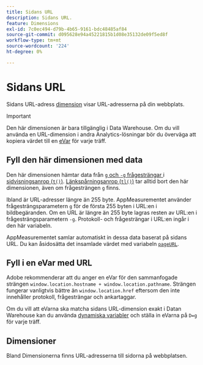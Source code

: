 ```yaml
---
title: Sidans URL
description: Sidans URL.
feature: Dimensions
exl-id: 7c0ec494-d79b-4b65-9161-bdc48485af84
source-git-commit: d095628e94a45221815b1d08e35132de09f5ed8f
workflow-type: tm+mt
source-wordcount: '224'
ht-degree: 0%

---
```


# Sidans URL

Sidans URL-adress [dimension](overview.md) visar URL-adresserna på din webbplats.

>[!IMPORTANT]
>
>Den här dimensionen är bara tillgänglig i Data Warehouse. Om du vill använda en URL-dimension i andra Analytics-lösningar bör du överväga att kopiera värdet till en [eVar](evar.md) för varje träff.

## Fyll den här dimensionen med data

Den här dimensionen hämtar data från [`g` och `-g` frågesträngar ](/help/implement/validate/query-parameters.md) i [sidvisningsanrop (`t()`)](/help/implement/vars/functions/t-method.md). [Länkspårningsanrop (`tl()`)](/help/implement/vars/functions/tl-method.md) tar alltid bort den här dimensionen, även om frågesträngen `g` finns.

Ibland är URL-adresser längre än 255 byte. AppMeasurementet använder frågesträngsparametern `g` för de första 255 byten i URL:en i bildbegäranden. Om en URL är längre än 255 byte lagras resten av URL:en i frågesträngsparametern `-g`. Protokoll- och frågesträngar i URL:en ingår i den här variabeln.

AppMeasurementet samlar automatiskt in dessa data baserat på sidans URL. Du kan åsidosätta det insamlade värdet med variabeln [`pageURL`](/help/implement/vars/page-vars/pageurl.md).

## Fyll i en eVar med URL

Adobe rekommenderar att du anger en eVar för den sammanfogade strängen `window.location.hostname + window.location.pathname`. Strängen fungerar vanligtvis bättre än `window.location.href` eftersom den inte innehåller protokoll, frågesträngar och ankartaggar.

Om du vill att eVarna ska matcha sidans URL-dimension exakt i Datan Warehouse kan du använda [dynamiska variabler](/help/implement/vars/page-vars/dynamic-variables.md) och ställa in eVarna på `D=g` för varje träff.

## Dimensioner

Bland Dimensionerna finns URL-adresserna till sidorna på webbplatsen.
